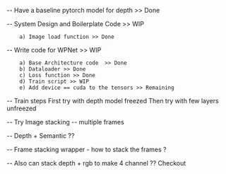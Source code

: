 -- Have a baseline pytorch model for depth >> Done  

-- System Design and Boilerplate Code >> WIP
	
		a) Image load function >> Done

-- Write code for WPNet >> WIP

		a) Base Architecture code  >> Done
		b) Dataloader >> Done
		c) Loss function >> Done
		d) Train script >> WIP
		e) Add device == cuda to the tensors >> Remaining

-- Train steps
	First try with depth model freezed
	Then try with few layers unfreezed 

-- Try Image stacking -- multiple frames

-- Depth + Semantic ??

-- Frame stacking wrapper - how to stack the frames ?

-- Also can stack depth + rgb to make 4 channel ?? Checkout 
